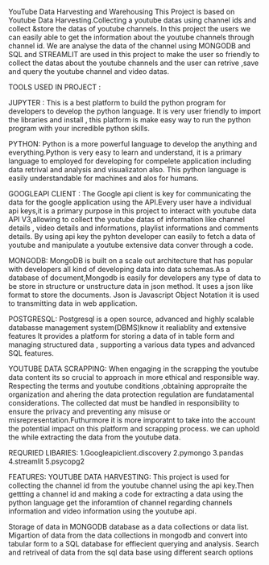YouTube Data Harvesting and Warehousing
This Project is based on Youtube Data Harvesting.Collecting a youtube datas using channel ids and collect &store the datas of youtube channels. In this project the users we can easily able to get the information about the youtube channels through channel id. We are analyse the data of the channel using MONGODB and SQL and STREAMLIT are used in this project to make the user so friendly to collect the datas about the youtube channels and the user can retrive ,save and query the youtube channel and video datas.

TOOLS USED IN PROJECT :

JUPYTER : This is a best platform to build the python program for developers to develop the python language. It is very user friendly to import the libraries and install , this platform is make easy way to run the python program with your incredible python skills.

PYTHON: Python is a more powerful language to develop the anything and everything.Python is very easy to learn and understand, it is a primary language to employed for developing for compelete application including data retrival and analysis and visualizaton also. This python language is easily understandable for machines and alos for humans.

GOOGLEAPI CLIENT : The Google api client is key for communicating the data for the google application using the API.Every user have a individual api keys,it is a primary purpose in this project to interact with youtube data API V3,allowing to collect the youtube datas of information like channel details , video details and informations, playlist informations and comments details. By using api key the pyhton developer can easily to fetch a data of youtube and manipulate a youtube extensive data conver through a code.

MONGODB: MongoDB is built on a scale out architecture that has popular with developers all kind of developing data into data schemas.As a database of document,Mongodb is easily for developers any type of data to be store in structure or unstructure data in json method. It uses a json like format to store the documents. Json is Javascript Object Notation it is used to transmitting data in web application.

POSTGRESQL: Postgresql is a open source, advanced and highly scalable databasse management system(DBMS)know it realiablity and extensive features It provides a platform for storing a data of in table form and managing structured data , supporting a various data types and advanced SQL features.

YOUTUBE DATA SCRAPPING: When engaging in the scrapping the youtube data content its so crucial to approach in more ethical and responsible way. Respecting the terms and youtube conditions ,obtaining appropraite the organization and ahering the data protection regulation are fundatamental considerations. The collected dat must be handled in responsibility to ensure the privacy and preventing any misuse or misrepresentation.Futhurmore it is more imporatnt to take into the account the potential impact on this platform and scrapping process. we can uphold the while extracting the data from the youtube data.

REQURIED LIBARIES: 1.Googleapiclient.discovery 2.pymongo 3.pandas 4.streamlit 5.psycopg2

FEATURES: YOUTUBE DATA HARVESTING: This project is used for collecting the channel id from the youtube channel using the api key.Then gettting a channel id and making a code for extracting a data using the python language get the inforamtion of channel regarding channels information and video information using the youtube api.

Storage of data in MONGODB database as a data collections or data list. Migartion of data from the data collections in mongodb and convert into tabular form to a SQL database for effiecient querying and analysis. Search and retriveal of data from the sql data base using different search options
